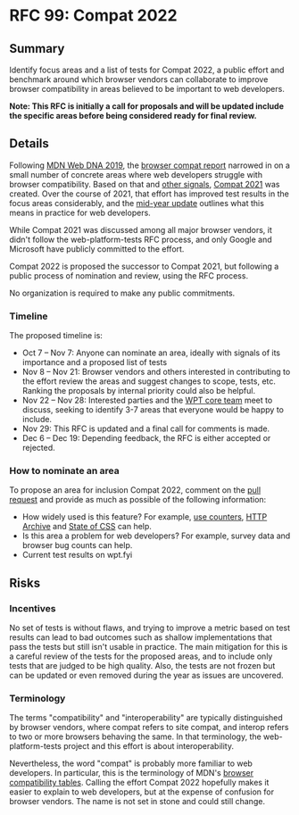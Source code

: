 # RFC 99: Compat 2022

## Summary

Identify focus areas and a list of tests for Compat 2022, a public effort and benchmark around which browser vendors can collaborate to improve browser compatibility in areas believed to be important to web developers.

**Note: This RFC is initially a call for proposals and will be updated include the specific areas before being considered ready for final review.**

## Details

Following [MDN Web DNA 2019](https://insights.developer.mozilla.org/reports/mdn-web-developer-needs-assessment-2019.html), the [browser compat report](https://insights.developer.mozilla.org/reports/mdn-browser-compatibility-report-2020.html) narrowed in on a small number of concrete areas where web developers struggle with browser compatibility. Based on that and [other signals](https://web.dev/compat2021/#choosing-what-to-focus-on), [Compat 2021](https://wpt.fyi/compat2021) was created. Over the course of 2021, that effort has improved test results in the focus areas considerably, and the [mid-year update](https://web.dev/compat2021-midyear/) outlines what this means in practice for web developers.

While Compat 2021 was discussed among all major browser vendors, it didn't follow the web-platform-tests RFC process, and only Google and Microsoft have publicly committed to the effort.

Compat 2022 is proposed the successor to Compat 2021, but following a public process of nomination and review, using the RFC process.

No organization is required to make any public commitments.

### Timeline

The proposed timeline is:

- Oct 7 – Nov 7: Anyone can nominate an area, ideally with signals of its importance and a proposed list of tests
- Nov 8 – Nov 21: Browser vendors and others interested in contributing to the effort review the areas and suggest changes to scope, tests, etc. Ranking the proposals by internal priority could also be helpful.
- Nov 22 – Nov 28: Interested parties and the [WPT core team](https://github.com/orgs/web-platform-tests/teams/wpt-core-team/) meet to discuss, seeking to identify 3-7 areas that everyone would be happy to include.
- Nov 29: This RFC is updated and a final call for comments is made.
- Dec 6 – Dec 19: Depending feedback, the RFC is either accepted or rejected.

### How to nominate an area

To propose an area for inclusion Compat 2022, comment on the [pull request](https://github.com/web-platform-tests/rfcs/pull/99) and provide as much as possible of the following information:

- How widely used is this feature? For example, [use counters](https://www.chromestatus.com/metrics/feature/popularity), [HTTP Archive](https://httparchive.org/) and [State of CSS](https://2020.stateofcss.com/en-US/features/) can help.
- Is this area a problem for web developers? For example, survey data and browser bug counts can help.
- Current test results on wpt.fyi

## Risks

### Incentives

No set of tests is without flaws, and trying to improve a metric based on test results can lead to bad outcomes such as shallow implementations that pass the tests but still isn't usable in practice. The main mitigation for this is a careful review of the tests for the proposed areas, and to include only tests that are judged to be high quality. Also, the tests are not frozen but can be updated or even removed during the year as issues are uncovered.

### Terminology

The terms "compatibility" and "interoperability" are typically distinguished by browser vendors, where compat refers to site compat, and interop refers to two or more browsers behaving the same. In that terminology, the web-platform-tests project and this effort is about interoperability.

Nevertheless, the word "compat" is probably more familiar to web developers. In particular, this is the terminology of MDN's [browser compatibility tables](https://developer.mozilla.org/en-US/docs/Web/API/AudioTrack#browser_compatibility). Calling the effort Compat 2022 hopefully makes it easier to explain to web developers, but at the expense of confusion for browser vendors. The name is not set in stone and could still change.
